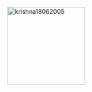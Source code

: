 <p><img align="center" height="180em" src="https://github-readme-streak-stats.herokuapp.com/?user=Harshitha8117&theme=" alt="krishna18062005" /></p>
